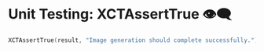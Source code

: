 # Unit Testing: XCTAssertTrue 👁️‍🗨️

```swift
XCTAssertTrue(result, "Image generation should complete successfully.")
```

